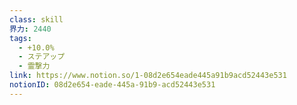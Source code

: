 ```yaml
---
class: skill
界力: 2440
tags:
  - +10.0%
  - ステアップ
  - 霊撃力
link: https://www.notion.so/1-08d2e654eade445a91b9acd52443e531
notionID: 08d2e654-eade-445a-91b9-acd52443e531
---
```

